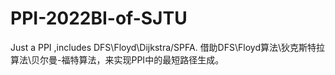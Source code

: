 # PPI-2022BI-of-SJTU
Just a PPI ,includes DFS\Floyd\Dijkstra/SPFA.
借助DFS\Floyd算法\狄克斯特拉算法\贝尔曼-福特算法，来实现PPI中的最短路径生成。
